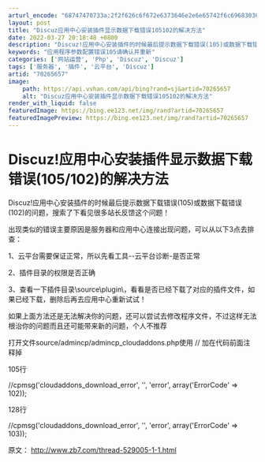 ```yaml
---
arturl_encode: "68747470733a:2f2f626c6f672e6373646e2e6e65742f6c6968303632363234:2f61727469636c652f64657461696c732f3730323635363537"
layout: post
title: "Discuz应用中心安装插件显示数据下载错误105102的解决方法"
date: 2022-03-27 20:18:48 +0800
description: "Discuz!应用中心安装插件的时候最后提示数据下载错误(105)或数据下载错误(102)的问题，搜"
keywords: "应用程序参数配置错误105请确认并重新"
categories: ['网站运营', 'Php', 'Discuz', 'Discuz']
tags: ['服务器', '插件', '云平台', 'Discuz']
artid: "70265657"
image:
    path: https://api.vvhan.com/api/bing?rand=sj&artid=70265657
    alt: "Discuz应用中心安装插件显示数据下载错误105102的解决方法"
render_with_liquid: false
featuredImage: https://bing.ee123.net/img/rand?artid=70265657
featuredImagePreview: https://bing.ee123.net/img/rand?artid=70265657
---
```


# Discuz!应用中心安装插件显示数据下载错误(105/102)的解决方法

Discuz!应用中心安装插件的时候最后提示数据下载错误(105)或数据下载错误(102)的问题，搜索了下看见很多站长反馈这个问题！

出现类似的错误主要原因是服务器和应用中心连接出现问题，可以从以下3点去排查：

1、云平台需要保证正常，所以先看工具--云平台诊断-是否正常

2、插件目录的权限是否正确

3、查看一下插件目录\source\plugin\，看看是否已经下载了对应的插件文件，如果已经下载，删除后再去应用中心重新试试！

如果上面方法还是无法解决你的问题，还可以尝试去修改程序文件，不过这样无法根治你的问题而且还可能带来新的问题，个人不推荐

打开文件source/admincp/admincp\_cloudaddons.php使用 // 加在代码前面注释掉

105行

//cpmsg('cloudaddons\_download\_error', '', 'error', array('ErrorCode' => 102));

128行

//cpmsg('cloudaddons\_download\_error', '', 'error', array('ErrorCode' => 103));

原文：
<http://www.zb7.com/thread-529005-1-1.html>
